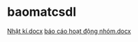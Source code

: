 # baomatcsdl
[Nhật kí.docx](https://github.com/maimitmt/baomatcsdl/files/10939020/Nh.t.ki.docx)
[báo cáo hoạt động nhóm.docx](https://github.com/maimitmt/baomatcsdl/files/10939021/bao.cao.ho.t.d.ng.nhom.docx)

